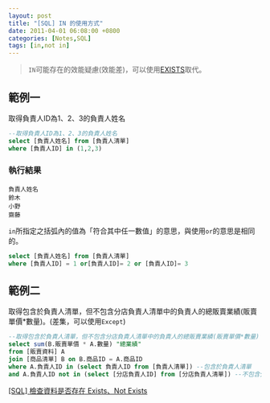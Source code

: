 ```yaml
---
layout: post
title: "[SQL] IN 的使用方式"
date: 2011-04-01 06:08:00 +0800
categories: [Notes,SQL]
tags: [in,not in]
---
```


> `IN`可能存在的效能疑慮(效能差)，可以使用[EXISTS](https://riivalin.github.io/posts/2011/04/sql-16/)取代。

## 範例一

取得負責人ID為1、2、3的負責人姓名

```sql
--取得負責人ID為1、2、3的負責人姓名
select [負責人姓名] from [負責人清單]
where [負責人ID] in (1,2,3)
```

### 執行結果

```
負責人姓名
鈴木
小野
齋藤
```

`in`所指定之括弧內的值為「符合其中任一數值」的意思，與使用`or`的意思是相同的。   

```sql
select [負責人姓名] from [負責人清單]
where [負責人ID] = 1 or[負責人ID]= 2 or [負責人ID]= 3
```

## 範例二

取得包含於負責人清單，但不包含分店負責人清單中的負責人的總販賣業績(販賣單價*數量)。(差集，可以使用`Except`)

```sql
--取得包含於負責人清單，但不包含分店負責人清單中的負責人的總販賣業績(販賣單價*數量)
select sum(B.販賣單價 * A.數量) "總業績"
from [販賣資料] A
join [商品清單] B on B.商品ID = A.商品ID
where A.負責人ID in (select 負責人ID from [負責人清單]) --包含於負責人清單
and A.負責人ID not in (select [分店負責人ID] from [分店負責人清單]) --不包含分店負責人清單
```


[[SQL] 檢查資料是否存在 Exists、Not Exists](https://riivalin.github.io/posts/2011/04/sql-16/)